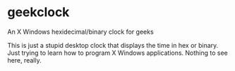 # geekclock
An X Windows hexidecimal/binary clock for geeks

This is just a stupid desktop clock that displays the time in hex or binary.
Just trying to learn how to program X Windows applications.  Nothing to see here, really.
